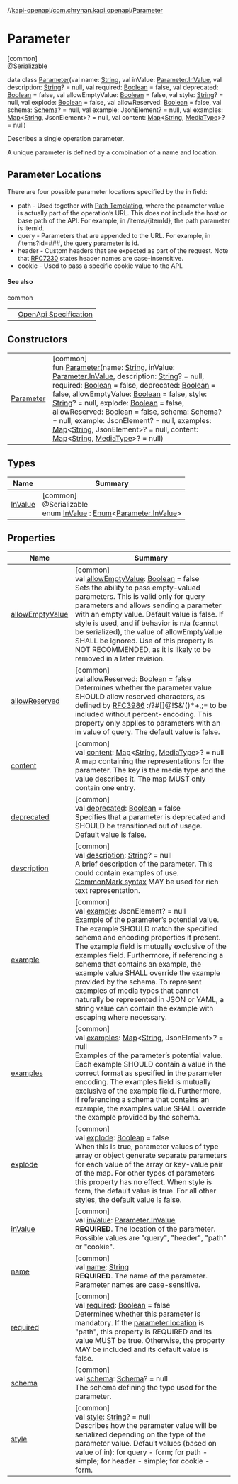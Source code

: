 //[kapi-openapi](../../../index.md)/[com.chrynan.kapi.openapi](../index.md)/[Parameter](index.md)

# Parameter

[common]\
@Serializable

data class [Parameter](index.md)(val name: [String](https://kotlinlang.org/api/latest/jvm/stdlib/kotlin/-string/index.html), val inValue: [Parameter.InValue](-in-value/index.md), val description: [String](https://kotlinlang.org/api/latest/jvm/stdlib/kotlin/-string/index.html)? = null, val required: [Boolean](https://kotlinlang.org/api/latest/jvm/stdlib/kotlin/-boolean/index.html) = false, val deprecated: [Boolean](https://kotlinlang.org/api/latest/jvm/stdlib/kotlin/-boolean/index.html) = false, val allowEmptyValue: [Boolean](https://kotlinlang.org/api/latest/jvm/stdlib/kotlin/-boolean/index.html) = false, val style: [String](https://kotlinlang.org/api/latest/jvm/stdlib/kotlin/-string/index.html)? = null, val explode: [Boolean](https://kotlinlang.org/api/latest/jvm/stdlib/kotlin/-boolean/index.html) = false, val allowReserved: [Boolean](https://kotlinlang.org/api/latest/jvm/stdlib/kotlin/-boolean/index.html) = false, val schema: [Schema](../-schema/index.md)? = null, val example: JsonElement? = null, val examples: [Map](https://kotlinlang.org/api/latest/jvm/stdlib/kotlin.collections/-map/index.html)&lt;[String](https://kotlinlang.org/api/latest/jvm/stdlib/kotlin/-string/index.html), JsonElement&gt;? = null, val content: [Map](https://kotlinlang.org/api/latest/jvm/stdlib/kotlin.collections/-map/index.html)&lt;[String](https://kotlinlang.org/api/latest/jvm/stdlib/kotlin/-string/index.html), [MediaType](../-media-type/index.md)&gt;? = null)

Describes a single operation parameter.

A unique parameter is defined by a combination of a name and location.

##  Parameter Locations

There are four possible parameter locations specified by the in field:

- 
   path - Used together with [Path Templating](https://spec.openapis.org/oas/v3.1.0#pathTemplating), where the parameter value is actually part of the operation’s URL. This does not include the host or base path of the API. For example, in /items/{itemId}, the path parameter is itemId.
- 
   query - Parameters that are appended to the URL. For example, in /items?id=###, the query parameter is id.
- 
   header - Custom headers that are expected as part of the request. Note that [RFC7230](https://spec.openapis.org/oas/v3.1.0#bib-RFC7230) states header names are case-insensitive.
- 
   cookie - Used to pass a specific cookie value to the API.

#### See also

common

| | |
|---|---|
|  | [OpenApi Specification](https://spec.openapis.org/oas/v3.1.0#parameter-object) |

## Constructors

| | |
|---|---|
| [Parameter](-parameter.md) | [common]<br>fun [Parameter](-parameter.md)(name: [String](https://kotlinlang.org/api/latest/jvm/stdlib/kotlin/-string/index.html), inValue: [Parameter.InValue](-in-value/index.md), description: [String](https://kotlinlang.org/api/latest/jvm/stdlib/kotlin/-string/index.html)? = null, required: [Boolean](https://kotlinlang.org/api/latest/jvm/stdlib/kotlin/-boolean/index.html) = false, deprecated: [Boolean](https://kotlinlang.org/api/latest/jvm/stdlib/kotlin/-boolean/index.html) = false, allowEmptyValue: [Boolean](https://kotlinlang.org/api/latest/jvm/stdlib/kotlin/-boolean/index.html) = false, style: [String](https://kotlinlang.org/api/latest/jvm/stdlib/kotlin/-string/index.html)? = null, explode: [Boolean](https://kotlinlang.org/api/latest/jvm/stdlib/kotlin/-boolean/index.html) = false, allowReserved: [Boolean](https://kotlinlang.org/api/latest/jvm/stdlib/kotlin/-boolean/index.html) = false, schema: [Schema](../-schema/index.md)? = null, example: JsonElement? = null, examples: [Map](https://kotlinlang.org/api/latest/jvm/stdlib/kotlin.collections/-map/index.html)&lt;[String](https://kotlinlang.org/api/latest/jvm/stdlib/kotlin/-string/index.html), JsonElement&gt;? = null, content: [Map](https://kotlinlang.org/api/latest/jvm/stdlib/kotlin.collections/-map/index.html)&lt;[String](https://kotlinlang.org/api/latest/jvm/stdlib/kotlin/-string/index.html), [MediaType](../-media-type/index.md)&gt;? = null) |

## Types

| Name | Summary |
|---|---|
| [InValue](-in-value/index.md) | [common]<br>@Serializable<br>enum [InValue](-in-value/index.md) : [Enum](https://kotlinlang.org/api/latest/jvm/stdlib/kotlin/-enum/index.html)&lt;[Parameter.InValue](-in-value/index.md)&gt; |

## Properties

| Name | Summary |
|---|---|
| [allowEmptyValue](allow-empty-value.md) | [common]<br>val [allowEmptyValue](allow-empty-value.md): [Boolean](https://kotlinlang.org/api/latest/jvm/stdlib/kotlin/-boolean/index.html) = false<br>Sets the ability to pass empty-valued parameters. This is valid only for query parameters and allows sending a parameter with an empty value. Default value is false. If style is used, and if behavior is n/a (cannot be serialized), the value of allowEmptyValue SHALL be ignored. Use of this property is NOT RECOMMENDED, as it is likely to be removed in a later revision. |
| [allowReserved](allow-reserved.md) | [common]<br>val [allowReserved](allow-reserved.md): [Boolean](https://kotlinlang.org/api/latest/jvm/stdlib/kotlin/-boolean/index.html) = false<br>Determines whether the parameter value SHOULD allow reserved characters, as defined by [RFC3986](https://spec.openapis.org/oas/v3.1.0#bib-RFC3986) :/?#[]@!$&'()*+,;= to be included without percent-encoding. This property only applies to parameters with an in value of query. The default value is false. |
| [content](content.md) | [common]<br>val [content](content.md): [Map](https://kotlinlang.org/api/latest/jvm/stdlib/kotlin.collections/-map/index.html)&lt;[String](https://kotlinlang.org/api/latest/jvm/stdlib/kotlin/-string/index.html), [MediaType](../-media-type/index.md)&gt;? = null<br>A map containing the representations for the parameter. The key is the media type and the value describes it. The map MUST only contain one entry. |
| [deprecated](deprecated.md) | [common]<br>val [deprecated](deprecated.md): [Boolean](https://kotlinlang.org/api/latest/jvm/stdlib/kotlin/-boolean/index.html) = false<br>Specifies that a parameter is deprecated and SHOULD be transitioned out of usage. Default value is false. |
| [description](description.md) | [common]<br>val [description](description.md): [String](https://kotlinlang.org/api/latest/jvm/stdlib/kotlin/-string/index.html)? = null<br>A brief description of the parameter. This could contain examples of use. [CommonMark syntax](https://spec.commonmark.org/) MAY be used for rich text representation. |
| [example](example.md) | [common]<br>val [example](example.md): JsonElement? = null<br>Example of the parameter’s potential value. The example SHOULD match the specified schema and encoding properties if present. The example field is mutually exclusive of the examples field. Furthermore, if referencing a schema that contains an example, the example value SHALL override the example provided by the schema. To represent examples of media types that cannot naturally be represented in JSON or YAML, a string value can contain the example with escaping where necessary. |
| [examples](examples.md) | [common]<br>val [examples](examples.md): [Map](https://kotlinlang.org/api/latest/jvm/stdlib/kotlin.collections/-map/index.html)&lt;[String](https://kotlinlang.org/api/latest/jvm/stdlib/kotlin/-string/index.html), JsonElement&gt;? = null<br>Examples of the parameter’s potential value. Each example SHOULD contain a value in the correct format as specified in the parameter encoding. The examples field is mutually exclusive of the example field. Furthermore, if referencing a schema that contains an example, the examples value SHALL override the example provided by the schema. |
| [explode](explode.md) | [common]<br>val [explode](explode.md): [Boolean](https://kotlinlang.org/api/latest/jvm/stdlib/kotlin/-boolean/index.html) = false<br>When this is true, parameter values of type array or object generate separate parameters for each value of the array or key-value pair of the map. For other types of parameters this property has no effect. When style is form, the default value is true. For all other styles, the default value is false. |
| [inValue](in-value.md) | [common]<br>val [inValue](in-value.md): [Parameter.InValue](-in-value/index.md)<br>**REQUIRED**. The location of the parameter. Possible values are &quot;query&quot;, &quot;header&quot;, &quot;path&quot; or &quot;cookie&quot;. |
| [name](name.md) | [common]<br>val [name](name.md): [String](https://kotlinlang.org/api/latest/jvm/stdlib/kotlin/-string/index.html)<br>**REQUIRED**. The name of the parameter. Parameter names are case-sensitive. |
| [required](required.md) | [common]<br>val [required](required.md): [Boolean](https://kotlinlang.org/api/latest/jvm/stdlib/kotlin/-boolean/index.html) = false<br>Determines whether this parameter is mandatory. If the [parameter location](https://spec.openapis.org/oas/v3.1.0#parameterIn) is &quot;path&quot;, this property is REQUIRED and its value MUST be true. Otherwise, the property MAY be included and its default value is false. |
| [schema](schema.md) | [common]<br>val [schema](schema.md): [Schema](../-schema/index.md)? = null<br>The schema defining the type used for the parameter. |
| [style](style.md) | [common]<br>val [style](style.md): [String](https://kotlinlang.org/api/latest/jvm/stdlib/kotlin/-string/index.html)? = null<br>Describes how the parameter value will be serialized depending on the type of the parameter value. Default values (based on value of in): for query - form; for path - simple; for header - simple; for cookie - form. |
